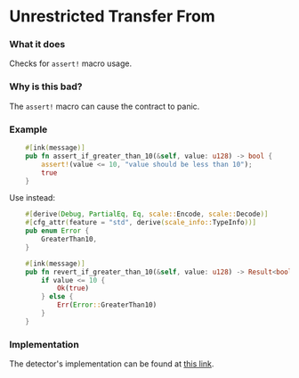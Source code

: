 # Unrestricted Transfer From

### What it does

Checks for `assert!` macro usage.

### Why is this bad?

The `assert!` macro can cause the contract to panic.

### Example

```rust
    #[ink(message)]
    pub fn assert_if_greater_than_10(&self, value: u128) -> bool {
        assert!(value <= 10, "value should be less than 10");
        true
    }
```

Use instead:

```rust
    #[derive(Debug, PartialEq, Eq, scale::Encode, scale::Decode)]
    #[cfg_attr(feature = "std", derive(scale_info::TypeInfo))]
    pub enum Error {
        GreaterThan10,
    }

    #[ink(message)]
    pub fn revert_if_greater_than_10(&self, value: u128) -> Result<bool, Error> {
        if value <= 10 {
            Ok(true)
        } else {
            Err(Error::GreaterThan10)
        }
    }
```

### Implementation

The detector's implementation can be found at [this link](https://github.com/CoinFabrik/scout/tree/main/detectors/assert-violation).
